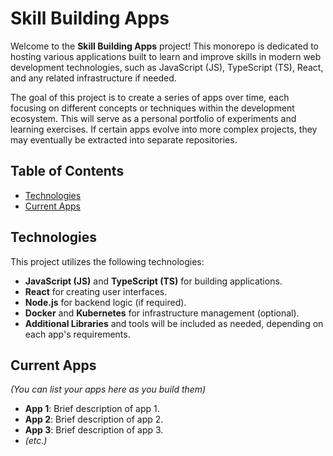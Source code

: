 # Skill Building Apps

Welcome to the **Skill Building Apps** project! This monorepo is dedicated to hosting various applications built to learn and improve skills in modern web development technologies, such as JavaScript (JS), TypeScript (TS), React, and any related infrastructure if needed.

The goal of this project is to create a series of apps over time, each focusing on different concepts or techniques within the development ecosystem. This will serve as a personal portfolio of experiments and learning exercises. If certain apps evolve into more complex projects, they may eventually be extracted into separate repositories.

## Table of Contents

- [Technologies](#technologies)
- [Current Apps](#current-apps)

## Technologies

This project utilizes the following technologies:

- **JavaScript (JS)** and **TypeScript (TS)** for building applications.
- **React** for creating user interfaces.
- **Node.js** for backend logic (if required).
- **Docker** and **Kubernetes** for infrastructure management (optional).
- **Additional Libraries** and tools will be included as needed, depending on each app's requirements.

## Current Apps

*(You can list your apps here as you build them)*

- **App 1**: Brief description of app 1.
- **App 2**: Brief description of app 2.
- **App 3**: Brief description of app 3.
- *(etc.)*

